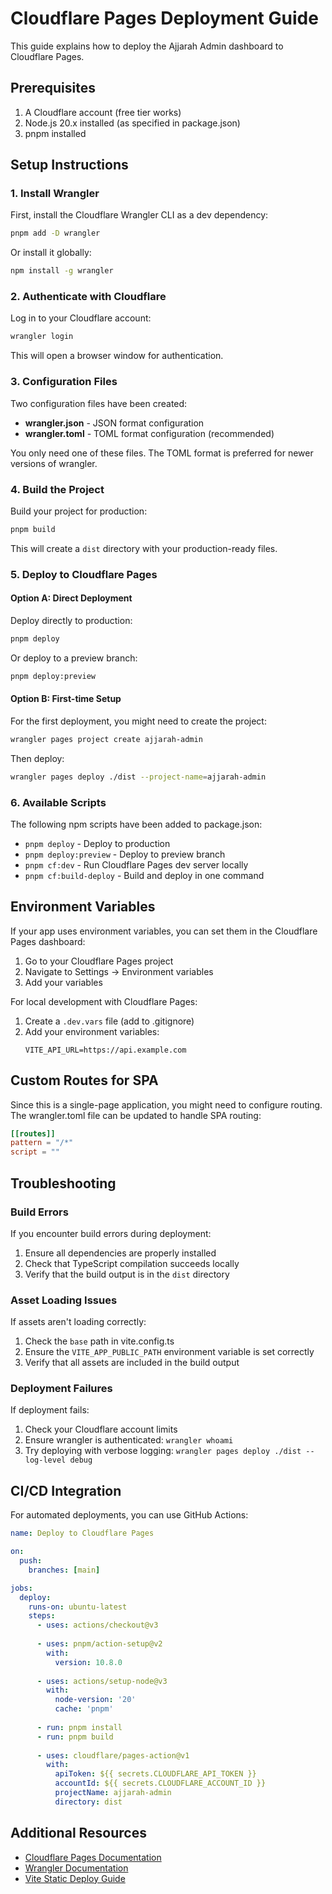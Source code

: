 # Cloudflare Pages Deployment Guide

This guide explains how to deploy the Ajjarah Admin dashboard to Cloudflare Pages.

## Prerequisites

1. A Cloudflare account (free tier works)
2. Node.js 20.x installed (as specified in package.json)
3. pnpm installed

## Setup Instructions

### 1. Install Wrangler

First, install the Cloudflare Wrangler CLI as a dev dependency:

```bash
pnpm add -D wrangler
```

Or install it globally:

```bash
npm install -g wrangler
```

### 2. Authenticate with Cloudflare

Log in to your Cloudflare account:

```bash
wrangler login
```

This will open a browser window for authentication.

### 3. Configuration Files

Two configuration files have been created:

- **wrangler.json** - JSON format configuration
- **wrangler.toml** - TOML format configuration (recommended)

You only need one of these files. The TOML format is preferred for newer versions of wrangler.

### 4. Build the Project

Build your project for production:

```bash
pnpm build
```

This will create a `dist` directory with your production-ready files.

### 5. Deploy to Cloudflare Pages

#### Option A: Direct Deployment

Deploy directly to production:

```bash
pnpm deploy
```

Or deploy to a preview branch:

```bash
pnpm deploy:preview
```

#### Option B: First-time Setup

For the first deployment, you might need to create the project:

```bash
wrangler pages project create ajjarah-admin
```

Then deploy:

```bash
wrangler pages deploy ./dist --project-name=ajjarah-admin
```

### 6. Available Scripts

The following npm scripts have been added to package.json:

- `pnpm deploy` - Deploy to production
- `pnpm deploy:preview` - Deploy to preview branch
- `pnpm cf:dev` - Run Cloudflare Pages dev server locally
- `pnpm cf:build-deploy` - Build and deploy in one command

## Environment Variables

If your app uses environment variables, you can set them in the Cloudflare Pages dashboard:

1. Go to your Cloudflare Pages project
2. Navigate to Settings → Environment variables
3. Add your variables

For local development with Cloudflare Pages:

1. Create a `.dev.vars` file (add to .gitignore)
2. Add your environment variables:
   ```
   VITE_API_URL=https://api.example.com
   ```

## Custom Routes for SPA

Since this is a single-page application, you might need to configure routing. The wrangler.toml file can be updated to handle SPA routing:

```toml
[[routes]]
pattern = "/*"
script = ""
```

## Troubleshooting

### Build Errors

If you encounter build errors during deployment:

1. Ensure all dependencies are properly installed
2. Check that TypeScript compilation succeeds locally
3. Verify that the build output is in the `dist` directory

### Asset Loading Issues

If assets aren't loading correctly:

1. Check the `base` path in vite.config.ts
2. Ensure the `VITE_APP_PUBLIC_PATH` environment variable is set correctly
3. Verify that all assets are included in the build output

### Deployment Failures

If deployment fails:

1. Check your Cloudflare account limits
2. Ensure wrangler is authenticated: `wrangler whoami`
3. Try deploying with verbose logging: `wrangler pages deploy ./dist --log-level debug`

## CI/CD Integration

For automated deployments, you can use GitHub Actions:

```yaml
name: Deploy to Cloudflare Pages

on:
  push:
    branches: [main]

jobs:
  deploy:
    runs-on: ubuntu-latest
    steps:
      - uses: actions/checkout@v3
      
      - uses: pnpm/action-setup@v2
        with:
          version: 10.8.0
          
      - uses: actions/setup-node@v3
        with:
          node-version: '20'
          cache: 'pnpm'
          
      - run: pnpm install
      - run: pnpm build
      
      - uses: cloudflare/pages-action@v1
        with:
          apiToken: ${{ secrets.CLOUDFLARE_API_TOKEN }}
          accountId: ${{ secrets.CLOUDFLARE_ACCOUNT_ID }}
          projectName: ajjarah-admin
          directory: dist
```

## Additional Resources

- [Cloudflare Pages Documentation](https://developers.cloudflare.com/pages/)
- [Wrangler Documentation](https://developers.cloudflare.com/workers/wrangler/)
- [Vite Static Deploy Guide](https://vitejs.dev/guide/static-deploy.html#cloudflare-pages)